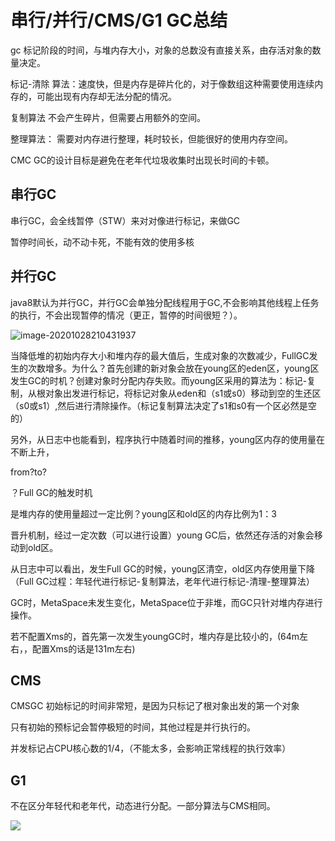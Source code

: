 # 串行/并行/CMS/G1 GC总结

gc 标记阶段的时间，与堆内存大小，对象的总数没有直接关系，由存活对象的数量决定。

标记-清除 算法：速度快，但是内存是碎片化的，对于像数组这种需要使用连续内存的，可能出现有内存却无法分配的情况。

复制算法 不会产生碎片，但需要占用额外的空间。

整理算法： 需要对内存进行整理，耗时较长，但能很好的使用内存空间。

CMC GC的设计目标是避免在老年代垃圾收集时出现长时间的卡顿。

## 串行GC

串行GC，会全线暂停（STW）来对对像进行标记，来做GC

暂停时间长，动不动卡死，不能有效的使用多核

## 并行GC

java8默认为并行GC，并行GC会单独分配线程用于GC,不会影响其他线程上任务的执行，不会出现暂停的情况（更正，暂停的时间很短？）。

![image-20201028210431937](C:\Users\卢昱奇\AppData\Roaming\Typora\typora-user-images\image-20201028210431937.png)

当降低堆的初始内存大小和堆内存的最大值后，生成对象的次数减少，FullGC发生的次数增多。为什么？首先创建的新对象会放在young区的eden区，young区发生GC的时机？创建对象时分配内存失败。而young区采用的算法为：标记-复制，从根对象出发进行标记，将标记对象从eden和（s1或s0）移动到空的生还区（s0或s1）,然后进行清除操作。（标记复制算法决定了s1和s0有一个区必然是空的）

另外，从日志中也能看到，程序执行中随着时间的推移，young区内存的使用量在不断上升，

from?to?

？Full GC的触发时机

是堆内存的使用量超过一定比例？young区和old区的内存比例为1：3

晋升机制，经过一定次数（可以进行设置）young GC后，依然还存活的对象会移动到old区。

从日志中可以看出，发生Full GC的时候，young区清空，old区内存使用量下降（Full GC过程：年轻代进行标记-复制算法，老年代进行标记-清理-整理算法）

GC时，MetaSpace未发生变化，MetaSpace位于非堆，而GC只针对堆内存进行操作。



若不配置Xms的，首先第一次发生youngGC时，堆内存是比较小的，(64m左右，，配置Xms的话是131m左右)



## CMS 

CMSGC 初始标记的时间非常短，是因为只标记了根对象出发的第一个对象

只有初始的预标记会暂停极短的时间，其他过程是并行执行的。

并发标记占CPU核心数的1/4，（不能太多，会影响正常线程的执行效率）

## G1

不在区分年轻代和老年代，动态进行分配。一部分算法与CMS相同。

![](C:\Users\卢昱奇\AppData\Roaming\Typora\typora-user-images\image-20201025204949619.png)

